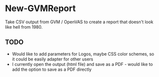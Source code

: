 # New-GVMReport
Take CSV output from GVM / OpenVAS to create a report that doesn't look like hell from 1980. 

## TODO
* Would like to add parameters for Logos, maybe CSS color schemes, so it could be easily adapter for other users 
* I currently open the output (html file) and save as a PDF - would like to add the option to save as a PDF directly
